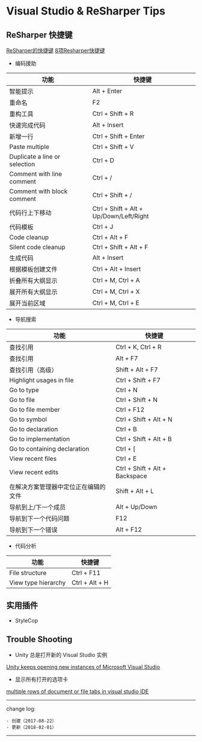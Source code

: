 # Visual Studio & ReSharper Tips

## ReSharper 快捷键

[ReSharper的快捷键](https://my.oschina.net/u/935978/blog/131287)
[8项Resharper快捷键](http://www.cnblogs.com/redmoon/p/4458697.html)

* 编码援助

| 功能 | 快捷键 |
| --- | --- |
| 智能提示 | Alt + Enter |
| 重命名 | F2 |
| 重构工具 | Ctrl + Shift + R |
| 快速完成代码 | Alt + Insert |
| 新增一行 | Ctrl + Shift + Enter |
| Paste multiple | Ctrl + Shift + V |
| Duplicate a line or selection | Ctrl + D |
| Comment with line comment | Ctrl + / |
| Comment with block comment | Ctrl + Shift + / |
| 代码行上下移动 | Ctrl + Shift + Alt + Up/Down/Left/Right |
| 代码模板 | Ctrl + J |
| Code cleanup | Ctrl + Alt + F |
| Silent code cleanup | Ctrl + Shift + Alt + F |
| 生成代码 | Alt + Insert |
| 根据模板创建文件 | Ctrl + Alt + Insert |
| 折叠所有大纲显示 | Ctrl + M, Ctrl + A |
| 展开所有大纲显示 | Ctrl + M, Ctrl + X |
| 展开当前区域 | Ctrl + M, Ctrl + E |

* 导航搜索

| 功能 | 快捷键 |
| --- | --- |
| 查找引用 | Ctrl + K, Ctrl + R |
| 查找引用 | Alt + F7 |
| 查找引用（高级） | Shift + Alt + F7 |
| Highlight usages in file |	Ctrl + Shift + F7 |
| Go to type | Ctrl + N |
| Go to file | Ctrl + Shift + N |
| Go to file member | Ctrl + F12 | 
| Go to symbol	 | Ctrl + Shift + Alt + N |
| Go to declaration | Ctrl + B |
| Go to implementation | Ctrl + Shift + Alt + B |
| Go to containing declaration | Ctrl + [ |
| View recent files | Ctrl + E |
| View recent edits | Ctrl + Shift + Alt + Backspace |
| 在解决方案管理器中定位正在编辑的文件 | Shift + Alt + L |
| 导航到上/下一个成员 | Alt + Up/Down |
| 导航到下一个代码问题 | F12 |
| 导航到下一个错误 | Alt + F12 |

* 代码分析

| 功能 | 快捷键 |
| --- | --- |
| File structure | Ctrl + F11 |
| View type hierarchy | Ctrl + Alt + H |

## 实用插件

* StyleCop

## Trouble Shooting

* Unity 总是打开新的 Visual Studio 实例

[Unity keeps opening new instances of Microsoft Visual Studio](http://answers.unity3d.com/questions/1078859/unity-keeps-opening-new-instances-of-microsoft-vis.html)

* 显示所有打开的选项卡

[multiple rows of document or file tabs in visual studio IDE](https://stackoverflow.com/questions/37121040/multiple-rows-of-document-or-file-tabs-in-visual-studio-ide/40668536)

---

change log: 

	- 创建（2017-08-22）
	- 更新（2018-02-01）

---


